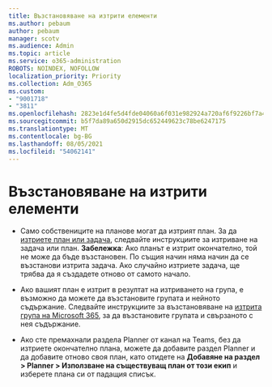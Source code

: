 ```yaml
---
title: Възстановяване на изтрити елементи
ms.author: pebaum
author: pebaum
manager: scotv
ms.audience: Admin
ms.topic: article
ms.service: o365-administration
ROBOTS: NOINDEX, NOFOLLOW
localization_priority: Priority
ms.collection: Adm_O365
ms.custom:
- "9001718"
- "3811"
ms.openlocfilehash: 2823e1d4fe5d4fde04060a6f031e982924a720af6f9226bf7a4c483b72ece5f0
ms.sourcegitcommit: b5f7da89a650d2915dc652449623c78be6247175
ms.translationtype: MT
ms.contentlocale: bg-BG
ms.lasthandoff: 08/05/2021
ms.locfileid: "54062141"
---
```

# <a name="recover-deleted-plans"></a>Възстановяване на изтрити елементи

- Само собствениците на планове могат да изтрият план. За да [изтриете план или задача](https://support.microsoft.com/office/39e10e78-13f0-446d-94cd-9e562648497a.), следвайте инструкциите за изтриване на задача или план.  **Забележка**: Ако планът е изтрит окончателно, той не може да бъде възстановен. По същия начин няма начин да се възстанови изтрита задача. Ако случайно изтриете задача, ще трябва да я създадете отново от самото начало.

- Ако вашият план е изтрит в резултат на изтриването на група, е възможно да можете да възстановите групата и нейното съдържание. Следвайте инструкциите за възстановяване на [изтрита група на Microsoft 365](https://docs.microsoft.com/microsoft-365/admin/create-groups/restore-deleted-group?view=o365-worldwide), за да възстановите групата и свързаното с нея съдържание.

- Ако сте премахнали раздела Planner от канал на Teams, без да изтриете окончателно плана, можете да добавите раздел Planner и да добавите отново своя план, като отидете на **Добавяне на раздел > Planner > Използване на съществуващ план от този екип** и изберете плана си от падащия списък.
